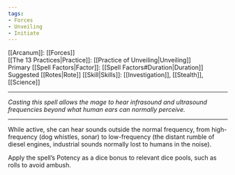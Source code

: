 ```yaml
---
tags:
- Forces
- Unveiling
- Initiate
---
```


[[Arcanum]]: [[Forces]]\
[[The 13 Practices|Practice]]: [[Practice of Unveiling|Unveiling]]\
Primary [[Spell Factors|Factor]]: [[Spell Factors#Duration|Duration]]\
Suggested [[Rotes|Rote]] [[Skill|Skills]]: [[Investigation]], [[Stealth]], [[Science]]

---

_Casting this spell allows the mage to hear infrasound and ultrasound frequencies beyond what human ears can normally perceive._

---

While active, she can hear sounds outside the normal frequency, from high-frequency (dog whistles, sonar) to low-frequency (the distant rumble of diesel engines, industrial sounds normally lost to humans in the noise).

Apply the spell’s Potency as a dice bonus to relevant dice pools, such as rolls to avoid ambush.